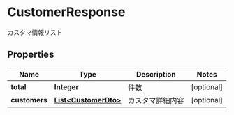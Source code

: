 

# CustomerResponse

カスタマ情報リスト
## Properties

Name | Type | Description | Notes
------------ | ------------- | ------------- | -------------
**total** | **Integer** | 件数 |  [optional]
**customers** | [**List&lt;CustomerDto&gt;**](CustomerDto.md) | カスタマ詳細内容 |  [optional]



